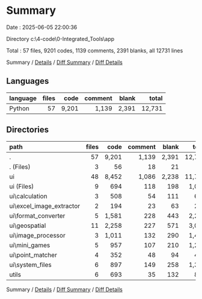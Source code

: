 # Summary

Date : 2025-06-05 22:00:36

Directory c:\\4-code\\0-Integrated_Tools\\app

Total : 57 files,  9201 codes, 1139 comments, 2391 blanks, all 12731 lines

Summary / [Details](details.md) / [Diff Summary](diff.md) / [Diff Details](diff-details.md)

## Languages
| language | files | code | comment | blank | total |
| :--- | ---: | ---: | ---: | ---: | ---: |
| Python | 57 | 9,201 | 1,139 | 2,391 | 12,731 |

## Directories
| path | files | code | comment | blank | total |
| :--- | ---: | ---: | ---: | ---: | ---: |
| . | 57 | 9,201 | 1,139 | 2,391 | 12,731 |
| . (Files) | 3 | 56 | 18 | 21 | 95 |
| ui | 48 | 8,452 | 1,086 | 2,238 | 11,776 |
| ui (Files) | 9 | 694 | 118 | 198 | 1,010 |
| ui\\calculation | 3 | 508 | 54 | 111 | 673 |
| ui\\excel_image_extractor | 2 | 194 | 23 | 63 | 280 |
| ui\\format_converter | 5 | 1,581 | 228 | 443 | 2,252 |
| ui\\geospatial | 11 | 2,258 | 227 | 571 | 3,056 |
| ui\\image_processor | 3 | 1,011 | 132 | 290 | 1,433 |
| ui\\mini_games | 5 | 957 | 107 | 210 | 1,274 |
| ui\\point_matcher | 4 | 352 | 48 | 94 | 494 |
| ui\\system_files | 6 | 897 | 149 | 258 | 1,304 |
| utils | 6 | 693 | 35 | 132 | 860 |

Summary / [Details](details.md) / [Diff Summary](diff.md) / [Diff Details](diff-details.md)